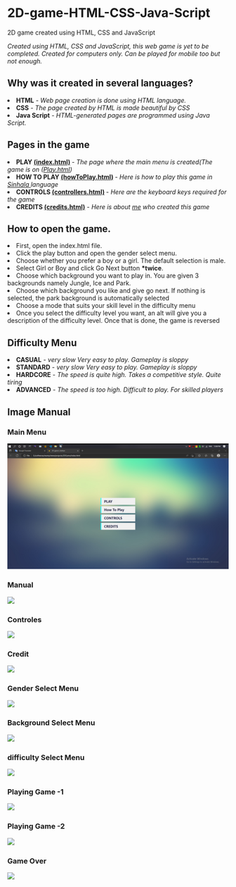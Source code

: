 # 2D-game-HTML-CSS-Java-Script
2D game created using HTML, CSS and JavaScript

<i> Created using HTML, CSS and JavaScript, this web game is yet to be completed. Created for computers only. Can be played for mobile too but not enough. </i>

<h2>Why was it created in several languages?</h2>
<li><b>HTML</b> - <i>Web page creation is done using HTML language.</i></li>
<li><b>CSS</b> - <i>The page created by HTML is made beautiful by CSS</i></li>
<li><b>Java Script</b> - <i>HTML-generated pages are programmed using Java Script.</i></li>

<h2>Pages in the game</h2>
<li><b>PLAY <u>(index.html)</u> </b> - <i>The page where the main menu is created(The game is on (<u>Play.html</u>)</i></li>
<li><b>HOW TO PLAY <u>(howToPlay.html)</u> </b> - <i>Here is how to play this game in <a href="https://en.wikipedia.org/wiki/Sinhala_language">Sinhala </a>language</i></li>
<li><b>CONTROLS <u>(controllers.html)</u> </b> - <i>Here are the keyboard keys required for the game</i></li>
<li><b>CREDITS <u>(credits.html)</u></b> - <i>Here is about <a href="https://shehan774690541@gmail.com/">me</a> who created this game</i></li>

<h2>How to open the game.</h2>
<li>First, open the index.html file.</li>
<li>Click the play button and open the gender select menu.</li>
<li>Choose whether you prefer a boy or a girl. The default selection is male.</li>
<li>Select Girl or Boy and click Go Next button <b>*twice</b>.</li>
<li>Choose which background you want to play in. You are given 3 backgrounds namely Jungle, Ice and Park.</li>
<li>Choose which background you like and give go next. If nothing is selected, the park background is automatically selected</li>
<li>Choose a mode that suits your skill level in the difficulty menu</li>
<li>Once you select the difficulty level you want, an alt will give you a description of the difficulty level. Once that is done, the game is reversed</li>

<h2>Difficulty Menu</h2>
<li><b>CASUAL</b> - <i>very slow  Very easy to play.  Gameplay is sloppy</i></li>
<li><b>STANDARD</b> - <i>very slow  Very easy to play.  Gameplay is sloppy</i></li>
<li><b>HARDCORE</b> - <i>The speed is quite high.  Takes a competitive style.  Quite tiring</i></li>
<li><b>ADVANCED</b> - <i>The speed is too high.  Difficult to play.  For skilled players</i></li>

<h2>Image Manual</h2>

<h3>Main Menu</h3>
<img src="git-img/mainMenu.png"/>

<h3>Manual</h3>
<img src="manual.png"/>

<h3>Controles</h3>
<img src="keys.png"/>

<h3>Credit</h3>
<img src="credit.png"/>

<h3>Gender Select Menu</h3>
<img src="player1.png"/>

<h3>Background Select Menu</h3>
<img src="bg.png"/>

<h3>difficulty Select Menu</h3>
<img src="difficulty.png"/>

<h3>Playing Game -1</h3>
<img src="playing2.png"/>

<h3>Playing Game -2</h3>
<img src="playing.png"/>

<h3>Game Over</h3>
<img src="win.png"/>


